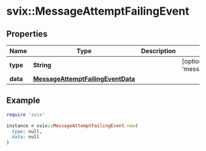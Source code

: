 # svix::MessageAttemptFailingEvent

## Properties

| Name | Type | Description | Notes |
| ---- | ---- | ----------- | ----- |
| **type** | **String** |  | [optional][default to &#39;message.attempt.failing&#39;] |
| **data** | [**MessageAttemptFailingEventData**](MessageAttemptFailingEventData.md) |  |  |

## Example

```ruby
require 'svix'

instance = svix::MessageAttemptFailingEvent.new(
  type: null,
  data: null
)
```

